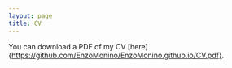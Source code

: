 ```yaml
---
layout: page
title: CV
---
```


You can download a PDF of my CV [here]{https://github.com/EnzoMonino/EnzoMonino.github.io/CV.pdf}.
